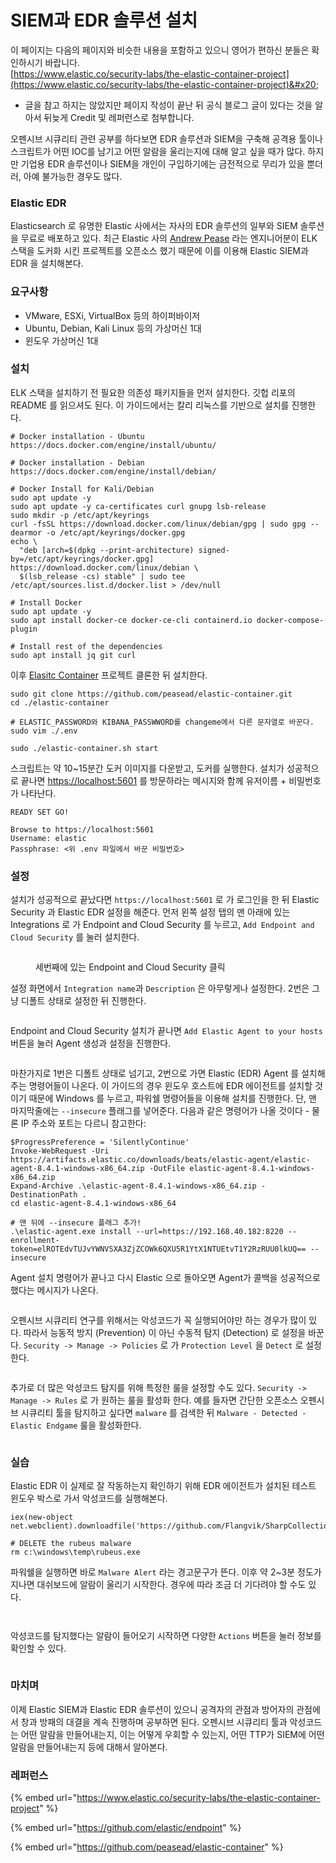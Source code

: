 # SIEM과 EDR 솔루션 설치

이 페이지는 다음의 페이지와 비슷한 내용을 포함하고 있으니 영어가 편하신 분들은 확인하시기 바랍니다. \
[https://www.elastic.co/security-labs/the-elastic-container-project](https://www.elastic.co/security-labs/the-elastic-container-project)&#x20;

* 글을 참고 하지는 않았지만 페이지 작성이 끝난 뒤 공식 블로그 글이 있다는 것을 알아서 뒤늦게 Credit 및 레퍼런스로 첨부합니다. &#x20;

오펜시브 시큐리티 관련 공부를 하다보면 EDR 솔루션과 SIEM을 구축해 공격용 툴이나 스크립트가 어떤 IOC를 남기고 어떤 알람을 울리는지에 대해 알고 싶을 때가 많다. 하지만 기업용 EDR 솔루션이나 SIEM을 개인이 구입하기에는 금전적으로 무리가 있을 뿐더러, 아예 불가능한 경우도 많다. &#x20;

### Elastic EDR&#x20;

Elasticsearch 로 유명한 Elastic 사에서는 자사의 EDR 솔루션의 일부와 SIEM 솔루션을 무료로 배포하고 있다. 최근 Elastic 사의  [Andrew Pease](https://twitter.com/andythevariable) 라는 엔지니어분이  ELK 스택을 도커화 시킨 프로젝트를 오픈소스 했기 때문에 이를 이용해 Elastic SIEM과 EDR 을 설치해본다.&#x20;

### 요구사항&#x20;

* VMware, ESXi, VirtualBox 등의 하이퍼바이저&#x20;
* Ubuntu, Debian, Kali Linux 등의 가상머신 1대&#x20;
* 윈도우 가상머신 1대&#x20;

### 설치&#x20;

ELK 스택을 설치하기 전 필요한 의존성 패키지들을 먼저 설치한다. 깃헙 리포의 README 를 읽으셔도 된다. 이 가이드에서는 칼리 리눅스를 기반으로 설치를 진행한다.&#x20;

```
# Docker installation - Ubuntu 
https://docs.docker.com/engine/install/ubuntu/

# Docker installation - Debian 
https://docs.docker.com/engine/install/debian/

# Docker Install for Kali/Debian
sudo apt update -y 
sudo apt update -y ca-certificates curl gnupg lsb-release 
sudo mkdir -p /etc/apt/keyrings
curl -fsSL https://download.docker.com/linux/debian/gpg | sudo gpg --dearmor -o /etc/apt/keyrings/docker.gpg
echo \
  "deb [arch=$(dpkg --print-architecture) signed-by=/etc/apt/keyrings/docker.gpg] https://download.docker.com/linux/debian \
  $(lsb_release -cs) stable" | sudo tee /etc/apt/sources.list.d/docker.list > /dev/null
  
# Install Docker 
sudo apt update -y 
sudo apt install docker-ce docker-ce-cli containerd.io docker-compose-plugin 

# Install rest of the dependencies 
sudo apt install jq git curl 
```

이후 [Elasitc Container](https://github.com/peasead/elastic-container) 프로젝트 클론한 뒤 설치한다.

```
sudo git clone https://github.com/peasead/elastic-container.git
cd ./elastic-container

# ELASTIC_PASSWORD와 KIBANA_PASSWWORD를 changeme에서 다른 문자열로 바꾼다.
sudo vim ./.env 

sudo ./elastic-container.sh start 
```

스크립트는 약 10\~15분간 도커 이미지를 다운받고, 도커를 실행한다. 설치가 성공적으로 끝나면 [https://localhost:5601](https://localhost:5601) 를 방문하라는 메시지와 함께 유저이름 + 비밀번호가 나타난다.&#x20;

```
READY SET GO!

Browse to https://localhost:5601
Username: elastic
Passphrase: <위 .env 파일에서 바꾼 비밀번호> 
```

### 설정&#x20;

설치가 성공적으로 끝났다면 `https://localhost:5601` 로 가 로그인을 한 뒤 Elastic Security 과 Elastic EDR 설정을 해준다. 먼저 왼쪽 설정 탭의 맨 아래에 있는 Integrations 로 가 Endpoint and Cloud Security 를 누르고, `Add Endpoint and Cloud Security` 를 눌러 설치한다.&#x20;

<figure><img src="../.gitbook/assets/elastic-container-install-edr.PNG" alt=""><figcaption><p>세번째에 있는 Endpoint and Cloud Security 클릭</p></figcaption></figure>

설정 화면에서 `Integration name`과 `Description` 은 아무렇게나 설정한다. 2번은 그냥 디폴트 상태로 설정한 뒤 진행한다.&#x20;

<figure><img src="../.gitbook/assets/elastic-container-edr1.PNG" alt=""><figcaption></figcaption></figure>

Endpoint and Cloud Security 설치가 끝나면 `Add Elastic Agent to your hosts` 버튼을 눌러 Agent 생성과 설정을 진행한다.&#x20;

<figure><img src="../.gitbook/assets/elastic-container-edr2.PNG" alt=""><figcaption></figcaption></figure>

마찬가지로 1번은 디폴트 상태로 넘기고, 2번으로 가면 Elastic (EDR) Agent 를 설치해주는 명령어들이 나온다. 이 가이드의 경우 윈도우 호스트에 EDR 에이전트를 설치할 것이기 때문에 Windows 를 누르고, 파워쉘 명령어들을 이용해 설치를 진행한다. 단, 맨 마지막줄에는 `--insecure` 플래그를 넣어준다. 다음과 같은 명령어가 나올 것이다 - 물론 IP 주소와 포트는 다르니 참고한다:&#x20;

```
$ProgressPreference = 'SilentlyContinue'
Invoke-WebRequest -Uri https://artifacts.elastic.co/downloads/beats/elastic-agent/elastic-agent-8.4.1-windows-x86_64.zip -OutFile elastic-agent-8.4.1-windows-x86_64.zip
Expand-Archive .\elastic-agent-8.4.1-windows-x86_64.zip -DestinationPath .
cd elastic-agent-8.4.1-windows-x86_64

# 맨 뒤에 --insecure 플래그 추가! 
.\elastic-agent.exe install --url=https://192.168.40.182:8220 --enrollment-token=elROTEdvTUJvYWNVSXA3ZjZCOWk6QXU5R1YtX1NTUEtvT1Y2RzRUU0lkUQ== --insecure 
```

Agent 설치 명령어가 끝나고 다시 Elastic 으로 돌아오면 Agent가 콜백을 성공적으로 했다는 메시지가 나온다.&#x20;

<figure><img src="../.gitbook/assets/elastic-container-ed6.PNG" alt=""><figcaption></figcaption></figure>

오펜시브 시큐리티 연구를 위해서는 악성코드가 꼭 실행되어야만 하는 경우가 많이 있다. 따라서 능동적 방지 (Prevention) 이 아닌 수동적 탐지 (Detection) 로 설정을 바꾼다. `Security -> Manage -> Policies` 로 가 `Protection Level` 을 `Detect` 로 설정한다.&#x20;

<figure><img src="../.gitbook/assets/elastic-container-detect-only.PNG" alt=""><figcaption></figcaption></figure>

추가로 더 많은 악성코드 탐지를 위해 특정한 룰을 설정할 수도 있다. `Security -> Manage -> Rules` 로 가 원하는 룰을 활성화 한다. 예를 들자면 간단한 오픈소스 오펜시브 시큐리티 툴을 탐지하고 싶다면 `malware` 를 검색한 뒤 `Malware - Detected - Elastic Endgame` 룰을 활성화한다.&#x20;

<figure><img src="../.gitbook/assets/image (2) (1) (3).png" alt=""><figcaption></figcaption></figure>

### 실습&#x20;

Elastic EDR 이 실제로 잘 작동하는지 확인하기 위해 EDR 에이전트가 설치된 테스트 윈도우 박스로 가서 악성코드를 실행해본다.&#x20;

```
iex(new-object net.webclient).downloadfile('https://github.com/Flangvik/SharpCollection/raw/master/NetFramework_4.5_Any/Rubeus.exe','C:\windows\temp\rubeus.exe')

# DELETE the rubeus malware
rm c:\windows\temp\rubeus.exe
```

파워쉘을 실행하면 바로 `Malware Alert` 라는 경고문구가 뜬다. 이후 약 2\~3분 정도가 지나면 대쉬보드에 알람이 울리기 시작한다. 경우에 따라 조금 더 기다려야 할 수도 있다. &#x20;

<figure><img src="../.gitbook/assets/image (4) (1) (3).png" alt=""><figcaption></figcaption></figure>

<figure><img src="../.gitbook/assets/image (3) (1) (2).png" alt=""><figcaption></figcaption></figure>

악성코드를 탐지했다는 알람이 들어오기 시작하면 다양한 `Actions` 버튼을 눌러 정보를 확인할 수 있다.&#x20;

&#x20;

<figure><img src="../.gitbook/assets/image (1) (2) (1) (1).png" alt=""><figcaption></figcaption></figure>

### 마치며&#x20;

이제 Elastic SIEM과 Elastic EDR 솔루션이 있으니 공격자의 관점과 방어자의 관점에서 창과 방패의 대결을 계속 진행하며 공부하면 된다. 오펜시브 시큐리티 툴과 악성코드는 어떤 알람을 만들어내는지, 이는 어떻게 우회할 수 있는지, 어떤 TTP가 SIEM에 어떤 알람을 만들어내는지 등에 대해서 알아본다.&#x20;

### 레퍼런스&#x20;

{% embed url="https://www.elastic.co/security-labs/the-elastic-container-project" %}

{% embed url="https://github.com/elastic/endpoint" %}

{% embed url="https://github.com/peasead/elastic-container" %}
